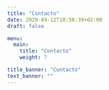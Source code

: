 ```yaml
---
title: "Contacto"
date: 2020-04-12T18:50:39+02:00
draft: false

menu:
  main:
    title: "Contacto"
    weight: 7

title_banner: "Contacto"
text_banner: "" 
---
```


